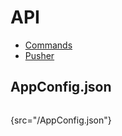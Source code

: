 # API

- [Commands](Commands.md)
- [Pusher](Pusher.md)
## AppConfig.json
```json
```
{src="/AppConfig.json"}